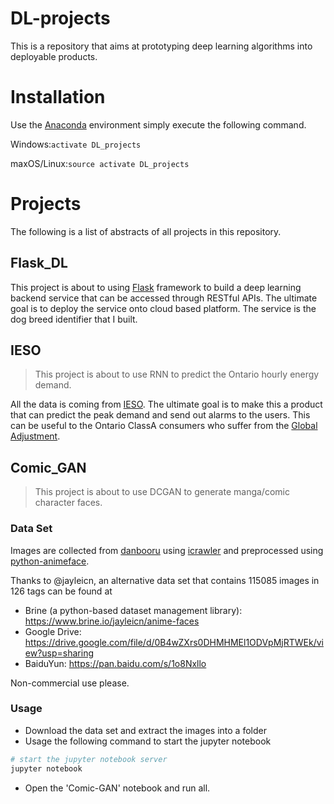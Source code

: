 # DL-projects
This is a repository that aims at prototyping deep learning algorithms into deployable products.

# Installation
Use the [Anaconda](https://conda.io/docs/index.html) environment simply execute the following command.

Windows:```activate DL_projects```

maxOS/Linux:```source activate DL_projects```

# Projects
The following is a list of abstracts of all projects in this repository.

## Flask_DL
This project is about to using [Flask](http://flask.pocoo.org/) framework to build a deep learning backend service that can be accessed through RESTful APIs. The ultimate goal is to deploy the service onto cloud based platform. The service is the dog breed identifier that I built.

## IESO
> This project is about to use RNN to predict the Ontario hourly energy demand. 

All the data is coming from [IESO](http://www.ieso.ca/). The ultimate goal is to make this a product that can predict the peak demand and send out alarms to the users. This can be useful to the Ontario ClassA consumers who suffer from the [Global Adjustment](http://www.ieso.ca/power-data/price-overview/global-adjustment).

## Comic_GAN
> This project is about to use DCGAN to generate manga/comic character faces. 

### Data Set
Images are collected from [danbooru](http://danbooru.donmai.us/) using [icrawler](https://github.com/hellock/icrawler) and preprocessed using [python-animeface](https://github.com/nya3jp/python-animeface). 

Thanks to @jayleicn, an alternative data set that contains 115085 images in 126 tags can be found at 

- Brine (a python-based dataset management library): https://www.brine.io/jayleicn/anime-faces 
- Google Drive: https://drive.google.com/file/d/0B4wZXrs0DHMHMEl1ODVpMjRTWEk/view?usp=sharing
- BaiduYun: https://pan.baidu.com/s/1o8Nxllo

Non-commercial use please.

### Usage
- Download the data set and extract the images into a folder
- Usage the following command to start the jupyter notebook
```bash
# start the jupyter notebook server
jupyter notebook
```
- Open the 'Comic-GAN' notebook and run all.
